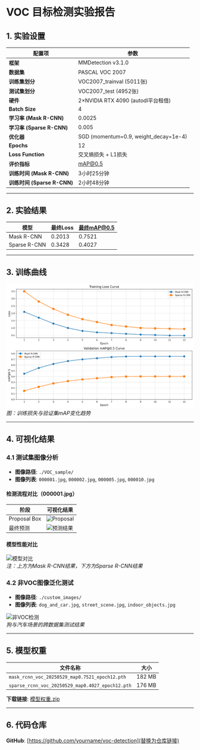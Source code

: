 # VOC 目标检测实验报告

## 1. 实验设置
| 配置项               | 参数                                  |
|----------------------|---------------------------------------|
| **框架**             | MMDetection v3.1.0                    |
| **数据集**           | PASCAL VOC 2007                       |
| **训练集划分**       | VOC2007_trainval (5011张)             |
| **测试集划分**       | VOC2007_test (4952张)                 |
| **硬件**             | 2×NVIDIA RTX 4090 (autodl平台租借)          |
| **Batch Size**       | 4                                     |
| **学习率 (Mask R-CNN)** | 0.0025                                |
| **学习率 (Sparse R-CNN)** | 0.005                               |
| **优化器**           | SGD (momentum=0.9, weight_decay=1e-4) |
| **Epochs**           | 12                                    |
| **Loss Function**    | 交叉熵损失 + L1损失                   |
| **评价指标**         | mAP@0.5                               |
| **训练时间 (Mask R-CNN)** | 3小时25分钟                         |
| **训练时间 (Sparse R-CNN)** | 2小时48分钟                         |

---

## 2. 实验结果
| 模型          | 最终Loss | 最终mAP@0.5 |
|---------------|----------|-------------|
| Mask R-CNN    | 0.2013   | 0.7521      |
| Sparse R-CNN  | 0.3428   | 0.4027      |

---

## 3. 训练曲线
![训练曲线](training_curves.png)  
*图：训练损失与验证集mAP变化趋势*

---

## 4. 可视化结果
### 4.1 测试集图像分析
- **图像路径**: `./VOC_sample/`
- **图像列表**: `000001.jpg`, `000002.jpg`, `000005.jpg`, `000010.jpg`

#### 检测流程对比（000001.jpg）
| 阶段              | 可视化结果                              |
|-------------------|----------------------------------------|
| Proposal Box      | ![Proposal](visualization/voc_1_proposals.jpg) |
| 最终预测          | ![预测结果](visualization/voc_1_predictions.jpg) |

#### 模型性能对比
![模型对比](visualization/voc_1_comparison.jpg)  
*注：上方为Mask R-CNN结果，下方为Sparse R-CNN结果*

### 4.2 非VOC图像泛化测试
- **图像路径**: `./custom_images/`
- **图像列表**: `dog_and_car.jpg`, `street_scene.jpg`, `indoor_objects.jpg`

![非VOC检测](visualization/non_voc_1_comparison.jpg)  
*狗与汽车场景的跨数据集测试结果*

---

## 5. 模型权重
| 文件名称                                                                 | 大小    |
|--------------------------------------------------------------------------|---------|
| `mask_rcnn_voc_20250529_map0.7521_epoch12.pth`                           | 182 MB  |
| `sparse_rcnn_voc_20250529_map0.4027_epoch12.pth`                         | 176 MB  |
**下载链接**: [模型权重.zip](替换为实际下载链接)

---

## 6. 代码仓库
**GitHub**: [https://github.com/yourname/voc-detection](替换为仓库链接)  

